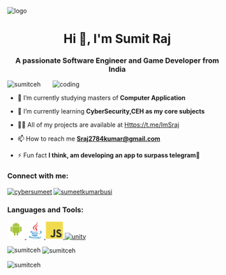 ![logo](https://github.com/SumitCEH/SumitCEH/blob/main/20240801_170334.jpg) 
<h1 align="center">Hi 👋, I'm Sumit Raj</h1>
<h3 align="center">A passionate Software Engineer and Game Developer from India</h3>

<img align="right" alt="coding" width="400" src="https://user-images.githubusercontent.com/55389276/140866485-8fb1c876-9a8f-4d6a-98dc-08c4981eaf70.gif">

<p align="left"> <img src="https://komarev.com/ghpvc/?username=sumitceh&label=Profile%20views&color=0e75b6&style=flat" alt="sumitceh" /> </p>

- 🔭 I’m currently studying masters of **Computer Application**

- 🌱 I’m currently learning **CyberSecurity,CEH as my core subjects**

- 👨‍💻 All of my projects are available at [Https://t.me/ImSraj](Https://t.me/ImSraj)

- 📫 How to reach me **Sraj2784kumar@gmail.com**

- ⚡ Fun fact **I think, am developing an app to surpass telegram🤔**

<h3 align="left">Connect with me:</h3>
<p align="left">
<a href="https://linkedin.com/in/cybersumeet" target="blank"><img align="center" src="https://raw.githubusercontent.com/rahuldkjain/github-profile-readme-generator/master/src/images/icons/Social/linked-in-alt.svg" alt="cybersumeet" height="30" width="40" /></a>
<a href="https://www.youtube.com/c/sumeetkumarbusi" target="blank"><img align="center" src="https://raw.githubusercontent.com/rahuldkjain/github-profile-readme-generator/master/src/images/icons/Social/youtube.svg" alt="sumeetkumarbusi" height="30" width="40" /></a>
</p>

<h3 align="left">Languages and Tools:</h3>
<p align="left"> <a href="https://developer.android.com" target="_blank" rel="noreferrer"> <img src="https://raw.githubusercontent.com/devicons/devicon/master/icons/android/android-original-wordmark.svg" alt="android" width="40" height="40"/> </a> <a href="https://www.java.com" target="_blank" rel="noreferrer"> <img src="https://raw.githubusercontent.com/devicons/devicon/master/icons/java/java-original.svg" alt="java" width="40" height="40"/> </a> <a href="https://developer.mozilla.org/en-US/docs/Web/JavaScript" target="_blank" rel="noreferrer"> <img src="https://raw.githubusercontent.com/devicons/devicon/master/icons/javascript/javascript-original.svg" alt="javascript" width="40" height="40"/> </a> <a href="https://unity.com/" target="_blank" rel="noreferrer"> <img src="https://www.vectorlogo.zone/logos/unity3d/unity3d-icon.svg" alt="unity" width="40" height="40"/> </a> </p>

<p><img align="left" src="https://github-readme-stats.vercel.app/api/top-langs?username=sumitceh&show_icons=true&locale=en&layout=compact" alt="sumitceh" /></p>

<p>&nbsp;<img align="center" src="https://github-readme-stats.vercel.app/api?username=sumitceh&show_icons=true&locale=en" alt="sumitceh" /></p>

<p><img align="center" src="https://github-readme-streak-stats.herokuapp.com/?user=sumitceh&" alt="sumitceh" /></p>
